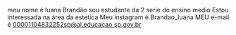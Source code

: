 meu nome é luana Brandão
sou estudante da 2 serie do ensino medio 
Estou interessada na área da estetica 
Meu instagram é Brandao_luana 
MEU e-mail é 00001104832252sp@al.educacao.sp.gov.br
